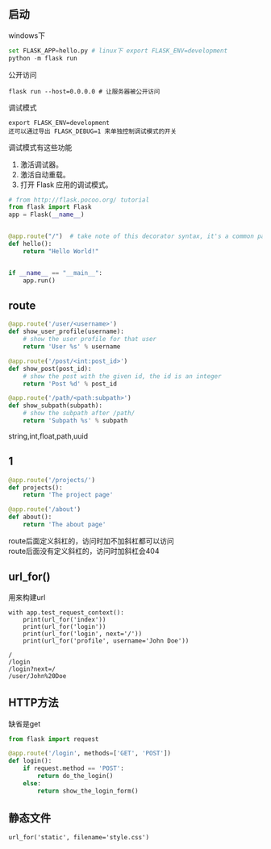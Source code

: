 ## 启动
windows下
```py
set FLASK_APP=hello.py # linux下 export FLASK_ENV=development
python -m flask run
```

公开访问
```
flask run --host=0.0.0.0 # 让服务器被公开访问
```

调试模式
```
export FLASK_ENV=development
还可以通过导出 FLASK_DEBUG=1 来单独控制调试模式的开关
```
调试模式有这些功能
1. 激活调试器。
2. 激活自动重载。
3. 打开 Flask 应用的调试模式。



```py
# from http://flask.pocoo.org/ tutorial
from flask import Flask
app = Flask(__name__)


@app.route("/")  # take note of this decorator syntax, it's a common pattern
def hello():
    return "Hello World!"


if __name__ == "__main__":
    app.run()
```

## route
```py
@app.route('/user/<username>')
def show_user_profile(username):
    # show the user profile for that user
    return 'User %s' % username

@app.route('/post/<int:post_id>')
def show_post(post_id):
    # show the post with the given id, the id is an integer
    return 'Post %d' % post_id

@app.route('/path/<path:subpath>')
def show_subpath(subpath):
    # show the subpath after /path/
    return 'Subpath %s' % subpath
```
string,int,float,path,uuid


## 1
```py
@app.route('/projects/')
def projects():
    return 'The project page'

@app.route('/about')
def about():
    return 'The about page'
```
route后面定义斜杠的，访问时加不加斜杠都可以访问  
route后面没有定义斜杠的，访问时加斜杠会404

## url_for()
用来构建url
```
with app.test_request_context():
    print(url_for('index'))
    print(url_for('login'))
    print(url_for('login', next='/'))
    print(url_for('profile', username='John Doe'))

/
/login
/login?next=/
/user/John%20Doe
```

## HTTP方法
缺省是get
```py
from flask import request

@app.route('/login', methods=['GET', 'POST'])
def login():
    if request.method == 'POST':
        return do_the_login()
    else:
        return show_the_login_form()
```


## 静态文件
```
url_for('static', filename='style.css')
```
